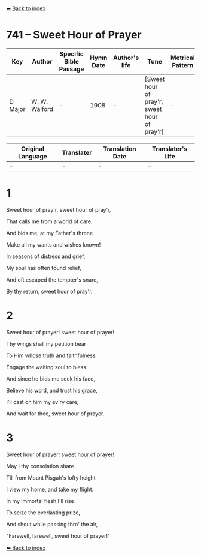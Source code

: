 [⬅️ Back to index](../README.md)

# 741 – Sweet Hour of Prayer

Key | Author   | Specific Bible Passage     |Hymn Date |Author's life |Tune |Metrical Pattern   |Composer/Source
-- | --------- | ---------------------------|----------|--------------|-----|-------------------|-------------  
D Major |W. W. Walford |- |1908 |- |[Sweet hour of pray'r, sweet hour of pray'r] |- |W. B. Bradbury

Original Language | Translater | Translation Date   | Translater's Life  
----------------- | --------- | --------------------|-------------     
\- |- |- |-




# 1

Sweet hour of pray'r, sweet hour of pray'r,

That calls me from a world of care,

And bids me, at my Father's throne

Make all my wants and wishes known!

In seasons of distress and grief,

My soul has often found relief,

And oft escaped the tempter's snare,

By thy return, sweet hour of pray'r.



# 2

Sweet hour of prayer!  sweet hour of prayer!

Thy wings shall my petition bear

To Him whose truth and faithfulness

Engage the waiting soul to bless.

And since he bids me seek his face,

Believe his word, and trust his grace,

I'll cast on him my ev'ry care,

And wait for thee, sweet hour of prayer.



# 3

Sweet hour of prayer!  sweet hour of prayer!

May I thy consolation share

Till from Mount Pisgah's lofty height

I view my home, and take my flight.

In my immortal flesh I'll rise

To seize the everlasting prize,

And shout while passing thro' the air,

"Farewell, farewell, sweet hour of prayer!" 





[⬅️ Back to index](../README.md)

